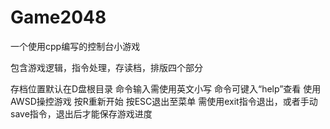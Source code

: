 # Game2048
一个使用cpp编写的控制台小游戏

包含游戏逻辑，指令处理，存读档，排版四个部分

存档位置默认在D盘根目录
命令输入需使用英文小写
命令可键入“help”查看
使用AWSD操控游戏
按R重新开始
按ESC退出至菜单
需使用exit指令退出，或者手动save指令，退出后才能保存游戏进度
